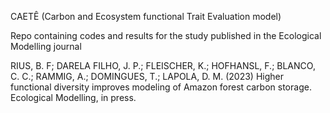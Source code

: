 CAETÊ (Carbon and Ecosystem functional Trait Evaluation model)

Repo containing codes and results for the study published in the Ecological Modelling journal 

RIUS, B. F; DARELA FILHO, J. P.; FLEISCHER, K.; HOFHANSL, F.; BLANCO, C. C.; RAMMIG, A.; DOMINGUES, T.; LAPOLA, D. M. (2023) Higher functional diversity improves modeling of Amazon forest carbon storage. Ecological Modelling, in press.
